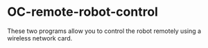 # OC-remote-robot-control
These two programs allow you to control the robot remotely using a wireless network card.
